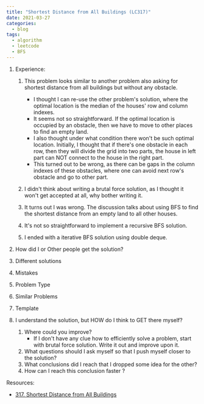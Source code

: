 ```yaml
---
title: "Shortest Distance from All Buildings (LC317)"
date: 2021-03-27
categories:
  - blog
tags:
  - algorithm
  - leetcode
  - BFS
---
```


1. Experience:
    1. This problem looks similar to another problem also asking for shortest distance from all buildings but without any obstacle. 
        * I thought I can re-use the other problem's solution, where the optimal location is the median of the houses' row and column indexes. 
        * It seems not so straightforward. If the optimal location is occupied by an obstacle, then we have to move to other places to find an empty land.
        * I also thought under what condition there won't be such optimal location. Initially, I thought that if there's one obstacle in each row, then they will divide the grid into two parts, the house in left part can NOT connect to the house in the right part. 
        * This turned out to be wrong, as there can be gaps in the column indexes of these obstacles, where one can avoid next row's obstacle and go to other part.

    2. I didn't think about writing a brutal force solution, as I thought it won't get accepted at all, why bother writing it. 
    3. It turns out I was wrong. The discussion talks about using BFS to find the shortest distance from an empty land to all other houses. 
    4. It's not so straightforward to implement a recursive BFS solution.
    5. I ended with a iterative BFS solution using double deque.
    

2. How did I or Other people get the solution? 


3. Different solutions


4. Mistakes

5. Problem Type
    
6. Similar Problems

7. Template

8. I understand the solution, but HOW do I think to GET there myself?
    1. Where could you improve?
        * If I don't have any clue how to efficiently solve a problem, start with brutal force solution. Write it out and improve upon it.
    2. What questions should I ask myself so that I push myself closer to the solution? 
    3. What conclusions did I reach that I dropped some idea for the other?
    4. How can I reach this conclusion faster ?
    



Resources:
* [317. Shortest Distance from All Buildings][LeetCode Link]


[LeetCode Link]: https://leetcode.com/problems/shortest-distance-from-all-buildings/